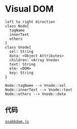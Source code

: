 # Visual DOM

```puml
left to right direction
class Node{
  tagName
  innerText
  others
}
class Vnode{
  sel: String
  data: <Object Attributes>
  children: <Array Vnode>
  text: String
  elm: <DOM>
  key: String
}

Node::tagName --> Vnode::sel
Node::innerText --> Vnode::text
Node::others --> Vnode::data
```

## 代码

[`snabbdom.js`](./snabbdom.js)

<!-- @import "./snabbdom.js" {code_block=true} -->
